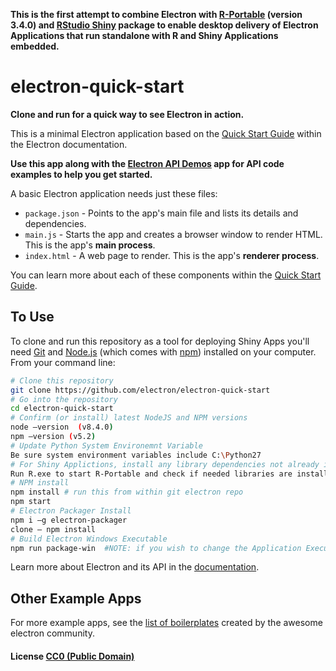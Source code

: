 
**This is the first attempt to combine Electron with [R-Portable](https://sourceforge.net/projects/rportable/files/R-Portable/) (version 3.4.0) and [RStudio Shiny](http://shiny.rstudio-staging.com/) package to enable desktop delivery of Electron Applications that run standalone with R and Shiny Applications embedded.**

# electron-quick-start

**Clone and run for a quick way to see Electron in action.**

This is a minimal Electron application based on the [Quick Start Guide](http://electron.atom.io/docs/latest/tutorial/quick-start) within the Electron documentation.

**Use this app along with the [Electron API Demos](http://electron.atom.io/#get-started) app for API code examples to help you get started.**

A basic Electron application needs just these files:

- `package.json` - Points to the app's main file and lists its details and dependencies.
- `main.js` - Starts the app and creates a browser window to render HTML. This is the app's **main process**.
- `index.html` - A web page to render. This is the app's **renderer process**.

You can learn more about each of these components within the [Quick Start Guide](http://electron.atom.io/docs/latest/tutorial/quick-start).

## To Use

To clone and run this repository as a tool for deploying Shiny Apps you'll need [Git](https://git-scm.com) and [Node.js](https://nodejs.org/en/download/) (which comes with [npm](http://npmjs.com)) installed on your computer. From your command line:

```bash
# Clone this repository
git clone https://github.com/electron/electron-quick-start
# Go into the repository
cd electron-quick-start
# Confirm (or install) latest NodeJS and NPM versions
node –version  (v8.4.0)
npm –version (v5.2)
# Update Python System Environemnt Variable
Be sure system environment variables include C:\Python27
# For Shiny Applictions, install any library dependencies not already included in cloned git repo
Run R.exe to start R-Portable and check if needed libraries are installed
# NPM install
npm install # run this from within git electron repo
npm start
# Electron Packager Install
npm i –g electron-packager
clone – npm install 
# Build Electron Windows Executable
npm run package-win  #NOTE: if you wish to change the Application Executable name from the default app.R you need to change that in the package.json package-win script command

```

Learn more about Electron and its API in the [documentation](http://electron.atom.io/docs/latest).

## Other Example Apps

For more example apps, see the
[list of boilerplates](http://electron.atom.io/community/#boilerplates)
created by the awesome electron community.

#### License [CC0 (Public Domain)](LICENSE.md)
